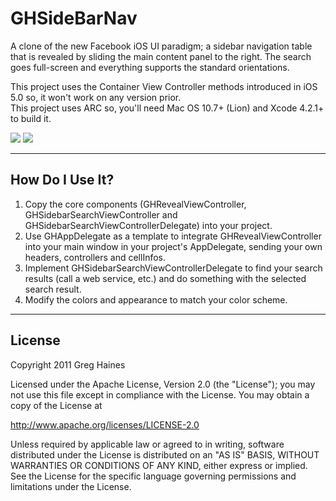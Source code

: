 GHSideBarNav
============

A clone of the new Facebook iOS UI paradigm; a sidebar navigation table that is revealed by sliding the main content panel to the right. The search goes full-screen and everything supports the standard orientations.

This project uses the Container View Controller methods introduced in iOS 5.0 so, it won't work on any version prior.  
This project uses ARC so, you'll need Mac OS 10.7+ (Lion) and Xcode 4.2.1+ to build it.

[![](http://gresrun.github.com/GHSidebarNav/sidebarScreenshot.png)](http://gresrun.github.com/GHSidebarNav/sidebarScreenshot.png)
[![](http://gresrun.github.com/GHSidebarNav/searchScreenshot.png)](http://gresrun.github.com/GHSidebarNav/searchScreenshot.png)

***
How Do I Use It?
----------------

 1. Copy the core components (GHRevealViewController, GHSidebarSearchViewController and GHSidebarSearchViewControllerDelegate) into your project. 
 1. Use GHAppDelegate as a template to integrate GHRevealViewController into your main window in your project's AppDelegate, sending your own headers, controllers and cellInfos.
 1. Implement GHSidebarSearchViewControllerDelegate to find your search results (call a web service, etc.) and do something with the selected search result.
 1. Modify the colors and appearance to match your color scheme. 

***
License
-------
Copyright 2011 Greg Haines

Licensed under the Apache License, Version 2.0 (the "License");
you may not use this file except in compliance with the License.
You may obtain a copy of the License at

   <http://www.apache.org/licenses/LICENSE-2.0>

Unless required by applicable law or agreed to in writing, software
distributed under the License is distributed on an "AS IS" BASIS,
WITHOUT WARRANTIES OR CONDITIONS OF ANY KIND, either express or implied.
See the License for the specific language governing permissions and
limitations under the License.
